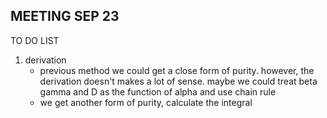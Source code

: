 
## MEETING SEP 23

TO DO LIST

1. derivation
   + previous method we could get a close form of purity. however, the derivation doesn't makes a lot of sense.        maybe we could treat beta gamma and D as the function of alpha and use chain rule
   + we get another form of purity, calculate the integral
